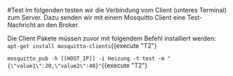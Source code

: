 #Test
Im folgenden testen wir die Verbindung vom Client (unteres Terminal) zum Server.
Dazu senden wir mit einem Mosquitto Client eine Test-Nachricht an den Broker.

Die Client Pakete müssen zuvor mit folgendem Befehl installiert werden:
`apt-get install mosquitto-clients`{{execute "T2"}
 
`mosquitto_pub -h [[HOST_IP]] -i Heizung -t test -m "{\"value1\":20,\"value2\":40}"`{{execute "T2"}